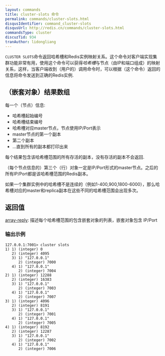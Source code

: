 ```yaml
---
layout: commands
title: cluster-slots 命令
permalink: commands/cluster-slots.html
disqusIdentifier: command_cluster-slots
disqusUrl: http://redis.cn/commands/cluster-slots.html
commandsType: cluster
discuzTid: 934
tranAuthor: lidongliang
---
```


`CLUSTER SLOTS`命令返回哈希槽和Redis实例映射关系。这个命令对客户端实现集群功能非常有用，使用这个命令可以获得*哈希槽*与节点（由IP和端口组成）的映射关系，这样，当客户端收到（用户的）调用命令时，可以根据（这个命令）返回的信息将命令发送到正确的Redis实例.

## （嵌套对象）结果数组
每一个（节点）信息:

  - 哈希槽起始编号
  - 哈希槽结束编号
  - 哈希槽对应master节点，节点使用IP/Port表示
  - master节点的第一个副本
  - 第二个副本
  - ...直到所有的副本都打印出来

每个结果包含该哈希槽范围的所有存活的副本，没有存活的副本不会返回.

（每个节点信息的）第三个（行）对象一定是IP/Port形式的master节点。之后的所有IP/Port都是该哈希槽范围的Redis副本。

如果一个集群实例中的哈希槽不是连续的（例如1-400,900,1800-6000），那么哈希槽对应的master和replica副本在这些不同的哈希槽范围会出现多次。

## 返回值

[array-reply](http://www.redis.cn/topics/protocol.html#array-reply): 描述每个哈希槽范围的包含嵌套对象的列表，嵌套对象包含 IP/Port

### 输出示例

    127.0.0.1:7001> cluster slots
    1) 1) (integer) 0
       2) (integer) 4095
       3) 1) "127.0.0.1"
          2) (integer) 7000
       4) 1) "127.0.0.1"
          2) (integer) 7004
    2) 1) (integer) 12288
       2) (integer) 16383
       3) 1) "127.0.0.1"
          2) (integer) 7003
       4) 1) "127.0.0.1"
          2) (integer) 7007
    3) 1) (integer) 4096
       2) (integer) 8191
       3) 1) "127.0.0.1"
          2) (integer) 7001
       4) 1) "127.0.0.1"
          2) (integer) 7005
    4) 1) (integer) 8192
       2) (integer) 12287
       3) 1) "127.0.0.1"
          2) (integer) 7002
       4) 1) "127.0.0.1"
          2) (integer) 7006



